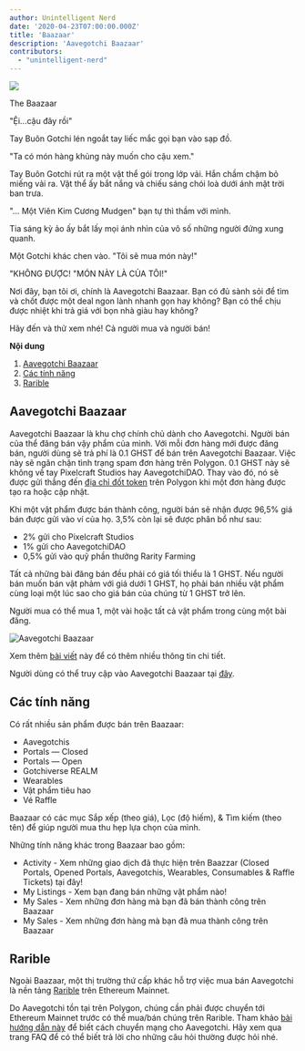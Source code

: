 ```yaml
---
author: Unintelligent Nerd
date: '2020-04-23T07:00:00.000Z'
title: 'Baazaar'
description: 'Aavegotchi Baazaar'
contributors:
  - "unintelligent-nerd"
---
```


<div class="headerImageContainer">
<img class="headerImage" src="/baazaar/baazaar.gif">
<p class="headerImageText">The Baazaar</p>
</div>

"Ệi...cậu đây rồi"

Tay Buôn Gotchi lén ngoắt tay liếc mắc gọi bạn vào sạp đồ.

"Ta có món hàng khủng này muốn cho cậu xem."

Tay Buôn Gotchi rút ra một vật thể gói trong lớp vải. Hắn chầm chậm bỏ miếng vải ra. Vật thể ấy bắt nắng và chiếu sáng chói loà dưới ánh mặt trời ban trưa.

"... Một Viên Kim Cương Mudgen" bạn tự thì thầm với mình.

Tia sáng kỳ ảo ấy bắt lấy mọi ánh nhìn của vô số những người đứng xung quanh.

Một Gotchi khác chen vào. "Tôi sẽ mua món này!"

"KHÔNG ĐƯỢC! "MÓN NÀY LÀ CỦA TÔI!"

Nơi đây, bạn tôi ơi, chính là Aavegotchi Baazaar. Bạn có đủ sành sỏi để tìm và chốt được một deal ngon lành nhanh gọn hay không? Bạn có thể chịu được nhiệt khi trả giá với bọn nhà giàu hay không?

Hãy đến và thử xem nhé! Cả người mua và người bán!

<div class="contentsBox">

**Nội dung**

<ol>
<li><a href=#aavegotchi-baazaar>Aavegotchi Baazaar</a></li>
<li><a href=#features>Các tính năng</a></li>
<li><a href=#rarible>Rarible</a></li>
</ol>

</div>

## Aavegotchi Baazaar

Aavegotchi Baazaar là khu chợ chính chủ dành cho Aavegotchi. Người bán của thể đăng bán vậy phẩm của mình. Với mỗi đơn hàng mới được đăng bán, người dùng sẽ trả phí là 0.1 GHST để bán trên Aavegotchi Baazaar. Việc này sẽ ngăn chặn tình trạng spam đơn hàng trên Polygon. 0.1 GHST này sẽ không về tay Pixelcraft Studios hay AavegotchiDAO. Thay vào đó, nó sẽ được gửi thẳng đến [địa chỉ đốt token](https://explorer-mainnet.maticvigil.com/address/0xFFfFfFffFFfffFFfFFfFFFFFffFFFffffFfFFFfF/tokens) trên Polygon khi một đơn hàng được tạo ra hoặc cập nhật.

Khi một vật phẩm được bán thành công, người bán sẽ nhận được 96,5% giá bán được gửi vào ví của họ. 3,5% còn lại sẽ được phân bổ như sau:
* 2% gửi cho Pixelcraft Studios
* 1% gửi cho AavegotchiDAO
* 0,5% gửi vào quỹ phần thưởng Rarity Farming

Tất cả những bài đăng bán đều phải có giá tối thiểu là 1 GHST. Nếu người bán muốn bán vật phảm với giá dưới 1 GHST, họ phải bán nhiều vật phẩm cùng loại một lúc sao cho giá bán của chúng từ 1 GHST trở lên.

Người mua có thể mua 1, một vài hoặc tất cả vật phẩm trong cùng một bài đăng.

<img class = "bodyImage" src = "/baazaar/baazaar.png" alt = "Aavegotchi Baazaar" />

Xem thêm [bài viết](https://aavegotchi.medium.com/surprise-were-launching-an-aavegotchi-nft-marketplace-f8a388e89d7f) này để có thêm nhiều thông tin chi tiết.

Người dùng có thể truy cập vào Aavegotchi Baazaar tại [đây](https://aavegotchi.com/baazaar).

## Các tính năng
Có rất nhiều sản phẩm được bán trên Baazaar:

* Aavegotchis
* Portals — Closed
* Portals — Open
* Gotchiverse REALM
* Wearables
* Vật phẩm tiêu hao
* Vé Raffle

Baazaar có các mục Sắp xếp (theo giá), Lọc (độ hiếm), & Tìm kiếm (theo tên) để giúp người mua thu hẹp lựa chọn của mình.

Những tính năng khác trong Baazaar bao gồm:

* Activity - Xem những giao dịch đã thực hiện trên Baazzar (Closed Portals, Opened Portals, Aavegotchis, Wearables, Consumables & Raffle Tickets) tại đây!
* My Listings - Xem bạn đang bán những vật phẩm nào!
* My Sales - Xem những đơn hàng mà bạn đã bán thành công trên Baazaar
* My Sales - Xem những đơn hàng mà bạn đã mua thành công trên Baazaar

## Rarible

Ngoài Baazaar, một thị trường thứ cấp khác hỗ trợ việc mua bán Aavegotchi là nền tảng [Rarible](https://rarible.com/) trên Ethereum Mainnet.

Do Aavegotchi tồn tại trên Polygon, chúng cần phải được chuyển tới Ethereum Mainnet trước có thể mua/bán chúng trên Rarible. Tham khảo [bài hướng dẫn này](https://aavegotchi.medium.com/aavegotchis-are-bridging-to-ethereum-with-3x-rewards-for-trading-344432eded9f) để biết cách chuyển mạng cho Aavegotchi. Hãy xem qua trang FAQ để có thể biết trả lời cho những câu hỏi thường được hỏi nhé.